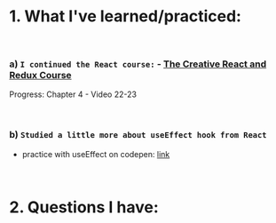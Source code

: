 # 1. What I've learned/practiced:

<br/>

### a) `I continued the React course:` - [The Creative React and Redux Course](https://developedbyed.com/courses/1203573/lectures/26842773)
Progress: Chapter 4 - Video 22-23

<br/>

### b) `Studied a little more about useEffect hook from React`


- practice with useEffect on codepen: [link](https://codepen.io/danip99/pen/abKEQRX?editors=0010)

<br/>


# 2. Questions I have:

<br/>

    

